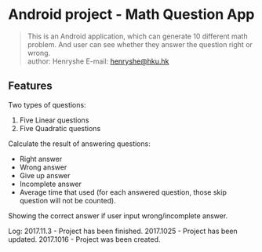 # Android project - Math Question App

> This is an Android  application, which can generate 10 different math problem. And user can see whether they answer the question right or wrong.   
author: Henryshe
E-mail: henryshe@hku.hk

## Features

Two types of questions:
1. Five Linear questions
2. Five Quadratic questions

Calculate the result of answering questions:
- Right answer
- Wrong answer
- Give up answer
- Incomplete answer
- Average time that used (for each answered question, those skip question will not be counted).

Showing the correct answer if user input wrong/incomplete answer.


Log:
2017.11.3 - Project has been finished.
2017.1025 - Project has been updated.
2017.1016 - Project was been created.
